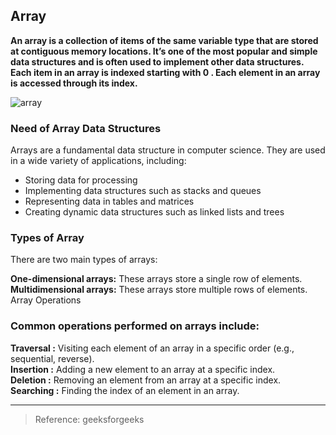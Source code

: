 ## Array
**An array is a collection of items of the same variable type that are stored at contiguous memory locations. It’s one of the most popular and simple data structures and is often used to implement other data structures. Each item in an array is indexed starting with 0 . Each element in an array is accessed through its index.**

![array](https://media.geeksforgeeks.org/wp-content/cdn-uploads/20230726162247/Array-data-structure.png)

### Need of Array Data Structures
Arrays are a fundamental data structure in computer science. They are used in a wide variety of applications, including:

* Storing data for processing
* Implementing data structures such as stacks and queues
* Representing data in tables and matrices
* Creating dynamic data structures such as linked lists and trees

### Types of Array
There are two main types of arrays:

**One-dimensional arrays:** These arrays store a single row of elements.</br>
**Multidimensional arrays:** These arrays store multiple rows of elements.
Array Operations

### Common operations performed on arrays include:

**Traversal :** Visiting each element of an array in a specific order (e.g., sequential, reverse).</br>
**Insertion :** Adding a new element to an array at a specific index.</br>
**Deletion :** Removing an element from an array at a specific index.</br>
**Searching :** Finding the index of an element in an array.</br>

***

>Reference: geeksforgeeks